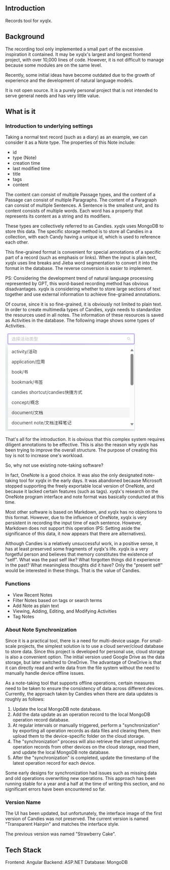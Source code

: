 ## Introduction

Records tool for xyqlx.

## Background

The recording tool only implemented a small part of the excessive inspiration it contained. It may be xyqlx's largest and longest frontend project, with over 10,000 lines of code. However, it is not difficult to manage because some modules are on the same level.

Recently, some initial ideas have become outdated due to the growth of experience and the development of natural language models.

It is not open source. It is a purely personal project that is not intended to serve general needs and has very little value.

## What is it

### Introduction to underlying settings

Taking a normal text record (such as a diary) as an example, we can consider it as a Note type. The properties of this Note include:

* id
* type (Note)
* creation time
* last modified time
* title
* tags
* content

The content can consist of multiple Passage types, and the content of a Passage can consist of multiple Paragraphs. The content of a Paragraph can consist of multiple Sentences. A Sentence is the smallest unit, and its content consists of multiple words. Each word has a property that represents its content as a string and its modifiers.

These types are collectively referred to as Candies. xyqlx uses MongoDB to store this data. The specific storage method is to store all Candies in a collection, with each Candy having a unique id, which is used to reference each other.

This fine-grained format is convenient for special annotations of a specific part of a record (such as emphasis or links). When the input is plain text, xyqlx uses line breaks and Jieba word segmentation to convert it into the format in the database. The reverse conversion is easier to implement.

PS: Considering the development trend of natural language processing represented by GPT, this word-based recording method has obvious disadvantages. xyqlx is considering whether to store large sections of text together and use external information to achieve fine-grained annotations.

Of course, since it is so fine-grained, it is obviously not limited to plain text. In order to create multimedia types of Candies, xyqlx needs to standardize the resources used in all notes. The information of these resources is saved as Activities in the database. The following image shows some types of Activities.

![Activities](./activities.png)

That's all for the introduction. It is obvious that this complex system requires diligent annotations to be effective. This is also the reason why xyqlx has been trying to improve the overall structure. The purpose of creating this toy is not to increase one's workload.

So, why not use existing note-taking software?

In fact, OneNote is a good choice. It was also the only designated note-taking tool for xyqlx in the early days. It was abandoned because Microsoft stopped supporting the freely exportable local version of OneNote, and because it lacked certain features (such as tags). xyqlx's research on the OneNote program interface and note format was basically conducted at this time.

Most other software is based on Markdown, and xyqlx has no objections to this format. However, due to the influence of OneNote, xyqlx is very persistent in recording the input time of each sentence. However, Markdown does not support this operation (PS: Setting aside the significance of this data, it now appears that there are alternatives).

Although Candies is a relatively unsuccessful work, in a positive sense, it has at least preserved some fragments of xyqlx's life. xyqlx is a very forgetful person and believes that memory constitutes the existence of "self". What was the past self like? What forgotten things did it experience in the past? What meaningless thoughts did it have? Only the "present self" would be interested in these things. That is the value of Candies.

### Functions

* View Recent Notes
* Filter Notes based on tags or search terms
* Add Note as plain text
* Viewing, Adding, Editing, and Modifying Activities
* Tag Notes

### About Note Synchronization

Since it is a practical tool, there is a need for multi-device usage. For small-scale projects, the simplest solution is to use a cloud server/cloud database to store data. Since this project is developed for personal use, cloud storage is also a convenient option. The initial version used Google Drive as the data storage, but later switched to OneDrive. The advantage of OneDrive is that it can directly read and write data from the file system without the need to manually handle device offline issues.

As a note-taking tool that supports offline operations, certain measures need to be taken to ensure the consistency of data across different devices. Currently, the approach taken by Candies when there are data updates is roughly as follows:

1. Update the local MongoDB note database.
2. Add the data update as an operation record to the local MongoDB operation record database.
3. At regular intervals or manually triggered, perform a "synchronization" by exporting all operation records as data files and clearing them, then upload them to the device-specific folder on the cloud storage.
4. The "synchronization" process will also retrieve the latest unimported operation records from other devices on the cloud storage, read them, and update the local MongoDB note database.
5. After the "synchronization" is completed, update the timestamp of the latest operation record for each device.

Some early designs for synchronization had issues such as missing data and old operations overwriting new operations. This approach has been running stable for a year and a half at the time of writing this section, and no significant errors have been encountered so far.

### Version Name

The UI has been updated, but unfortunately, the interface image of the first version of Candies was not preserved. The current version is named "Transparent Hairpin" and matches the interface style.

The previous version was named "Strawberry Cake".

## Tech Stack

Frontend: Angular
Backend: ASP.NET
Database: MongoDB

